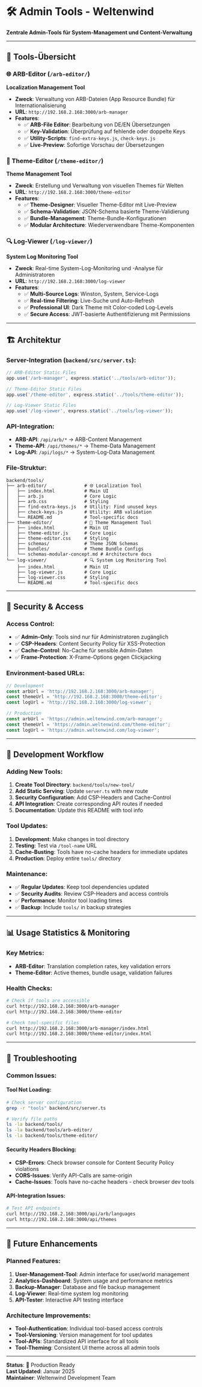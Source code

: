 # 🛠️ Admin Tools - Weltenwind

**Zentrale Admin-Tools für System-Management und Content-Verwaltung**

---

## 📁 **Tools-Übersicht**

### **🌐 ARB-Editor** (`/arb-editor/`)
**Localization Management Tool**

- **Zweck**: Verwaltung von ARB-Dateien (App Resource Bundle) für Internationalisierung
- **URL**: `http://192.168.2.168:3000/arb-manager`
- **Features**:
  - ✅ **ARB-File Editor**: Bearbeitung von DE/EN Übersetzungen
  - ✅ **Key-Validation**: Überprüfung auf fehlende oder doppelte Keys
  - ✅ **Utility-Scripts**: `find-extra-keys.js`, `check-keys.js`
  - ✅ **Live-Preview**: Sofortige Vorschau der Übersetzungen

### **🎨 Theme-Editor** (`/theme-editor/`)
**Theme Management Tool**

- **Zweck**: Erstellung und Verwaltung von visuellen Themes für Welten
- **URL**: `http://192.168.2.168:3000/theme-editor`
- **Features**:
  - ✅ **Theme-Designer**: Visueller Theme-Editor mit Live-Preview
  - ✅ **Schema-Validation**: JSON-Schema basierte Theme-Validierung  
  - ✅ **Bundle-Management**: Theme-Bundle-Konfigurationen
  - ✅ **Modular Architecture**: Wiederverwendbare Theme-Komponenten

### **🔍 Log-Viewer** (`/log-viewer/`)
**System Log Monitoring Tool**

- **Zweck**: Real-time System-Log-Monitoring und -Analyse für Administratoren
- **URL**: `http://192.168.2.168:3000/log-viewer`
- **Features**:
  - ✅ **Multi-Source Logs**: Winston, System, Service-Logs
  - ✅ **Real-time Filtering**: Live-Suche und Auto-Refresh
  - ✅ **Professional UI**: Dark Theme mit Color-coded Log-Levels
  - ✅ **Secure Access**: JWT-basierte Authentifizierung mit Permissions

---

## 🏗️ **Architektur**

### **Server-Integration** (`backend/src/server.ts`):
```javascript
// ARB-Editor Static Files
app.use('/arb-manager', express.static('../tools/arb-editor'));

// Theme-Editor Static Files  
app.use('/theme-editor', express.static('../tools/theme-editor'));

// Log-Viewer Static Files
app.use('/log-viewer', express.static('../tools/log-viewer'));
```

### **API-Integration**:
- **ARB-API**: `/api/arb/*` → ARB-Content Management
- **Theme-API**: `/api/themes/*` → Theme-Data Management
- **Log-API**: `/api/logs/*` → System-Log-Data Management

### **File-Struktur**:
```
backend/tools/
├── arb-editor/              # 🌐 Localization Tool
│   ├── index.html           # Main UI
│   ├── arb.js               # Core Logic
│   ├── arb.css              # Styling
│   ├── find-extra-keys.js   # Utility: Find unused keys
│   ├── check-keys.js        # Utility: ARB validation
│   └── README.md            # Tool-specific docs
├── theme-editor/            # 🎨 Theme Management Tool
│   ├── index.html           # Main UI
│   ├── theme-editor.js      # Core Logic
│   ├── theme-editor.css     # Styling
│   ├── schemas/             # Theme JSON Schemas
│   ├── bundles/             # Theme Bundle Configs
│   └── schemas-modular-concept.md # Architecture docs
└── log-viewer/              # 🔍 System Log Monitoring Tool
    ├── index.html           # Main UI
    ├── log-viewer.js        # Core Logic
    ├── log-viewer.css       # Styling
    └── README.md            # Tool-specific docs
```

---

## 🔐 **Security & Access**

### **Access Control**:
- ✅ **Admin-Only**: Tools sind nur für Administratoren zugänglich
- ✅ **CSP-Headers**: Content Security Policy für XSS-Protection
- ✅ **Cache-Control**: No-Cache für sensible Admin-Daten
- ✅ **Frame-Protection**: X-Frame-Options gegen Clickjacking

### **Environment-based URLs**:
```javascript
// Development
const arbUrl = 'http://192.168.2.168:3000/arb-manager';
const themeUrl = 'http://192.168.2.168:3000/theme-editor';
const logUrl = 'http://192.168.2.168:3000/log-viewer';

// Production  
const arbUrl = 'https://admin.weltenwind.com/arb-manager';
const themeUrl = 'https://admin.weltenwind.com/theme-editor';
const logUrl = 'https://admin.weltenwind.com/log-viewer';
```

---

## 🚀 **Development Workflow**

### **Adding New Tools**:
1. **Create Tool Directory**: `backend/tools/new-tool/`
2. **Add Static Serving**: Update `server.ts` with new route
3. **Security Configuration**: Add CSP-Headers and Cache-Control
4. **API Integration**: Create corresponding API routes if needed
5. **Documentation**: Update this README with tool info

### **Tool Updates**:
1. **Development**: Make changes in tool directory
2. **Testing**: Test via `/tool-name` URL
3. **Cache-Busting**: Tools have no-cache headers for immediate updates
4. **Production**: Deploy entire `tools/` directory

### **Maintenance**:
- ✅ **Regular Updates**: Keep tool dependencies updated
- ✅ **Security Audits**: Review CSP-Headers and access controls
- ✅ **Performance**: Monitor tool loading times
- ✅ **Backup**: Include `tools/` in backup strategies

---

## 📊 **Usage Statistics & Monitoring**

### **Key Metrics**:
- **ARB-Editor**: Translation completion rates, key validation errors
- **Theme-Editor**: Active themes, bundle usage, validation failures

### **Health Checks**:
```bash
# Check if tools are accessible
curl http://192.168.2.168:3000/arb-manager
curl http://192.168.2.168:3000/theme-editor

# Check tool-specific files
curl http://192.168.2.168:3000/arb-manager/index.html
curl http://192.168.2.168:3000/theme-editor/index.html
```

---

## 🔧 **Troubleshooting**

### **Common Issues**:

#### **Tool Not Loading**:
```bash
# Check server configuration
grep -r "tools" backend/src/server.ts

# Verify file paths
ls -la backend/tools/
ls -la backend/tools/arb-editor/
ls -la backend/tools/theme-editor/
```

#### **Security Headers Blocking**:
- **CSP-Errors**: Check browser console for Content Security Policy violations
- **CORS-Issues**: Verify API-Calls are same-origin
- **Cache-Issues**: Tools have no-cache headers - check browser dev tools

#### **API-Integration Issues**:
```bash  
# Test API endpoints
curl http://192.168.2.168:3000/api/arb/languages
curl http://192.168.2.168:3000/api/themes
```

---

## 🎯 **Future Enhancements**

### **Planned Features**:
1. **User-Management-Tool**: Admin interface for user/world management
2. **Analytics-Dashboard**: System usage and performance metrics
3. **Backup-Manager**: Database and file backup management
4. **Log-Viewer**: Real-time system log monitoring
5. **API-Tester**: Interactive API testing interface

### **Architecture Improvements**:
- **Tool-Authentication**: Individual tool-based access controls
- **Tool-Versioning**: Version management for tool updates
- **Tool-APIs**: Standardized API interface for all tools
- **Tool-Theming**: Consistent UI theme across all admin tools

---

**Status**: 🚀 Production Ready  
**Last Updated**: Januar 2025  
**Maintainer**: Weltenwind Development Team